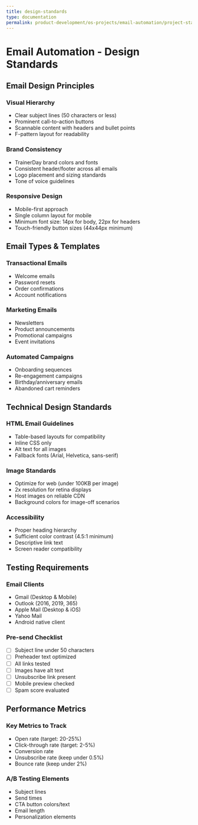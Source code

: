 ```yaml
---
title: design-standards
type: documentation
permalink: product-development/os-projects/email-automation/project-standards-and-dev-notes/design-standards
---
```


# Email Automation - Design Standards

## Email Design Principles

### Visual Hierarchy
- Clear subject lines (50 characters or less)
- Prominent call-to-action buttons
- Scannable content with headers and bullet points
- F-pattern layout for readability

### Brand Consistency
- TrainerDay brand colors and fonts
- Consistent header/footer across all emails
- Logo placement and sizing standards
- Tone of voice guidelines

### Responsive Design
- Mobile-first approach
- Single column layout for mobile
- Minimum font size: 14px for body, 22px for headers
- Touch-friendly button sizes (44x44px minimum)

## Email Types & Templates

### Transactional Emails
- Welcome emails
- Password resets
- Order confirmations
- Account notifications

### Marketing Emails
- Newsletters
- Product announcements
- Promotional campaigns
- Event invitations

### Automated Campaigns
- Onboarding sequences
- Re-engagement campaigns
- Birthday/anniversary emails
- Abandoned cart reminders

## Technical Design Standards

### HTML Email Guidelines
- Table-based layouts for compatibility
- Inline CSS only
- Alt text for all images
- Fallback fonts (Arial, Helvetica, sans-serif)

### Image Standards
- Optimize for web (under 100KB per image)
- 2x resolution for retina displays
- Host images on reliable CDN
- Background colors for image-off scenarios

### Accessibility
- Proper heading hierarchy
- Sufficient color contrast (4.5:1 minimum)
- Descriptive link text
- Screen reader compatibility

## Testing Requirements

### Email Clients
- Gmail (Desktop & Mobile)
- Outlook (2016, 2019, 365)
- Apple Mail (Desktop & iOS)
- Yahoo Mail
- Android native client

### Pre-send Checklist
- [ ] Subject line under 50 characters
- [ ] Preheader text optimized
- [ ] All links tested
- [ ] Images have alt text
- [ ] Unsubscribe link present
- [ ] Mobile preview checked
- [ ] Spam score evaluated

## Performance Metrics

### Key Metrics to Track
- Open rate (target: 20-25%)
- Click-through rate (target: 2-5%)
- Conversion rate
- Unsubscribe rate (keep under 0.5%)
- Bounce rate (keep under 2%)

### A/B Testing Elements
- Subject lines
- Send times
- CTA button colors/text
- Email length
- Personalization elements